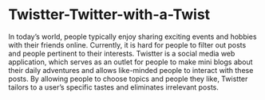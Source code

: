 # Twistter-Twitter-with-a-Twist
 In today’s world, people typically enjoy sharing exciting events and hobbies with their friends online. Currently, it is hard for people to filter out posts and people pertinent to their interests. Twistter is a social media web application, which serves as an outlet for people to make mini blogs about their daily adventures and allows like-minded people to interact with these posts. By allowing people to choose topics and people they like, Twistter tailors to a user’s specific tastes and eliminates irrelevant posts.
